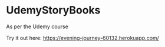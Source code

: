 # UdemyStoryBooks
As per the Udemy course

Try it out here: https://evening-journey-60132.herokuapp.com/
